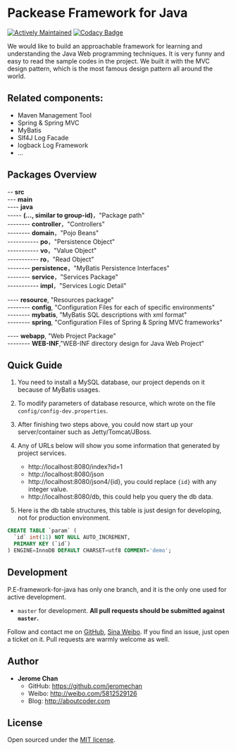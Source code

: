 # Packease Framework for Java

[![Actively Maintained](https://maintained.tech/badge.svg)](https://maintained.tech/)
[![Codacy Badge](https://api.codacy.com/project/badge/Grade/27381e5a72b94ace9e474b99038c803a)](https://www.codacy.com/app/jerome.chan369/packease-framework-java?utm_source=github.com&amp;utm_medium=referral&amp;utm_content=packease/packease-framework-java&amp;utm_campaign=Badge_Grade)

We would like to build an approachable framework for learning and understanding the Java Web programming techniques. 
It is very funny and easy to read the sample codes in the project. 
We built it with the MVC design pattern, which is the most famous design pattern all around the world.

## Related components:

* Maven Management Tool   
* Spring & Spring MVC
* MyBatis
* Slf4J Log Facade
* logback Log Framework
* ...

## Packages Overview

-- **src**   
--- **main**  
---- **java**  
-----  **(..., similar to group-id)**，"Package path"   
-------- **controller**，"Controllers"   
-------- **domain**，"Pojo Beans"   
----------- **po**，"Persistence Object"   
----------- **vo**，"Value Object"  
----------- **ro**，"Read Object"   
-------- **persistence**，"MyBatis Persistence Interfaces"   
-------- **service**，"Services Package"   
----------- **impl**，"Services Logic Detail"   

---- **resource**, "Resources package"   
-------- **config**, "Configuration Files for each of specific environments"   
-------- **mybatis**, "MyBatis SQL descriptions with xml format"   
-------- **spring**, "Configuration Files of Spring & Spring MVC frameworks"   

---- **webapp**, "Web Project Package"     
-------- **WEB-INF**,"WEB-INF directory design for Java Web Project"

## Quick Guide

1. You need to install a MySQL database, our project depends on it because of MyBatis usages.
2. To modify parameters of database resource, which wrote on the file `config/config-dev.properties`.
3. After finishing two steps above, you could now start up your server/container such as Jetty/Tomcat/JBoss.
4. Any of URLs below will show you some information that generated by project services.

    * http://localhost:8080/index?id=1
    * http://localhost:8080/json
    * http://localhost:8080/json4/{id}, you could replace `{id}` with any integer value.
    * http://localhost:8080/db, this could help you query the db data.
    
5. Here is the db table structures, this table is just design for developing, not for production environment.

```sql
CREATE TABLE `param` (
  `id` int(11) NOT NULL AUTO_INCREMENT,
  PRIMARY KEY (`id`)
) ENGINE=InnoDB DEFAULT CHARSET=utf8 COMMENT='demo';
```

## Development

P.E-framework-for-java has only one branch, and it is the only one used for active development.

- `master` for development.  **All pull requests should be submitted against `master`.**

Follow and contact me on [GitHub](https://github.com/jeromechan), [Sina Weibo](http://weibo.com/5812529126). 
If you find an issue, just open a ticket on it. Pull requests are warmly welcome as well.

## Author
- **Jerome Chan**
	- GitHub: <https://github.com/jeromechan>
	- Weibo: <http://weibo.com/5812529126>
	- Blog: <http://aboutcoder.com>

## License

Open sourced under the [MIT license](LICENSE.md).
